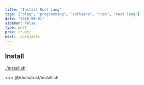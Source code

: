 ```yaml
---
title: "Install Rust Lang"
tags: ["blog", "programming", "software", "rust", "rust lang"]
date: "2020-08-01"
sidebar: false
type: post
prev: /rust/
next: ./projects
---
```


## Install

[./install.sh](./install.sh):

<<< @/docs/rust/install.sh
